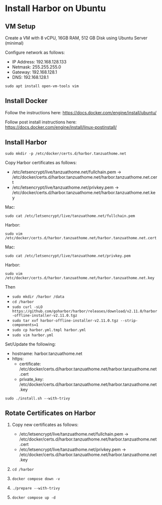 # Install Harbor on Ubuntu

## VM Setup

Create a VM with 8 vCPU, 16GB RAM, 512 GB Disk using Ubuntu Server (minimal)

Configure network as follows:

- IP Address: 192.168.128.133
- Netmask: 255.255.255.0
- Gateway: 192.168.128.1
- DNS: 192.168.128.1

```shell
sudo apt install open-vm-tools vim
```

## Install Docker

Follow the instructions here: https://docs.docker.com/engine/install/ubuntu/

Follow post install instructions here: https://docs.docker.com/engine/install/linux-postinstall/

## Install Harbor

`sudo mkdir -p /etc/docker/certs.d/harbor.tanzuathome.net`

Copy Harbor certificates as follows:

   - /etc/letsencrypt/live/tanzuathome.net/fullchain.pem ->  /etc/docker/certs.d/harbor.tanzuathome.net/harbor.tanzuathome.net.cert
   - /etc/letsencrypt/live/tanzuathome.net/privkey.pem -> /etc/docker/certs.d/harbor.tanzuathome.net/harbor.tanzuathome.net.key

Mac:

```shell
sudo cat /etc/letsencrypt/live/tanzuathome.net/fullchain.pem
```

Harbor: 

```shell
sudo vim /etc/docker/certs.d/harbor.tanzuathome.net/harbor.tanzuathome.net.cert
```

Mac:

```shell
sudo cat /etc/letsencrypt/live/tanzuathome.net/privkey.pem
```

Harbor:

```shell
sudo vim /etc/docker/certs.d/harbor.tanzuathome.net/harbor.tanzuathome.net.key
```

Then

- `sudo mkdir /harbor /data`
- `cd /harbor`
- `sudo curl -sLO https://github.com/goharbor/harbor/releases/download/v2.11.0/harbor-offline-installer-v2.11.0.tgz`
- `sudo tar xvf harbor-offline-installer-v2.11.0.tgz --strip-components=1`
- `sudo cp harbor.yml.tmpl harbor.yml`
- `sudo vim harbor.yml`

Set/Update the following:

- hostname: harbor.tanzuathome.net
- https:
  - certificate: /etc/docker/certs.d/harbor.tanzuathome.net/harbor.tanzuathome.net.cert
  - private_key: /etc/docker/certs.d/harbor.tanzuathome.net/harbor.tanzuathome.net.key

`sudo ./install.sh --with-trivy`

## Rotate Certificates on Harbor

1. Copy new certificates as follows:

   - /etc/letsencrypt/live/tanzuathome.net/fullchain.pem ->  /etc/docker/certs.d/harbor.tanzuathome.net/harbor.tanzuathome.net.cert
   - /etc/letsencrypt/live/tanzuathome.net/privkey.pem -> /etc/docker/certs.d/harbor.tanzuathome.net/harbor.tanzuathome.net.key

1. `cd /harbor`
1. `docker compose down -v`
1. `./prepare --with-trivy`
1. `docker compose up -d`
